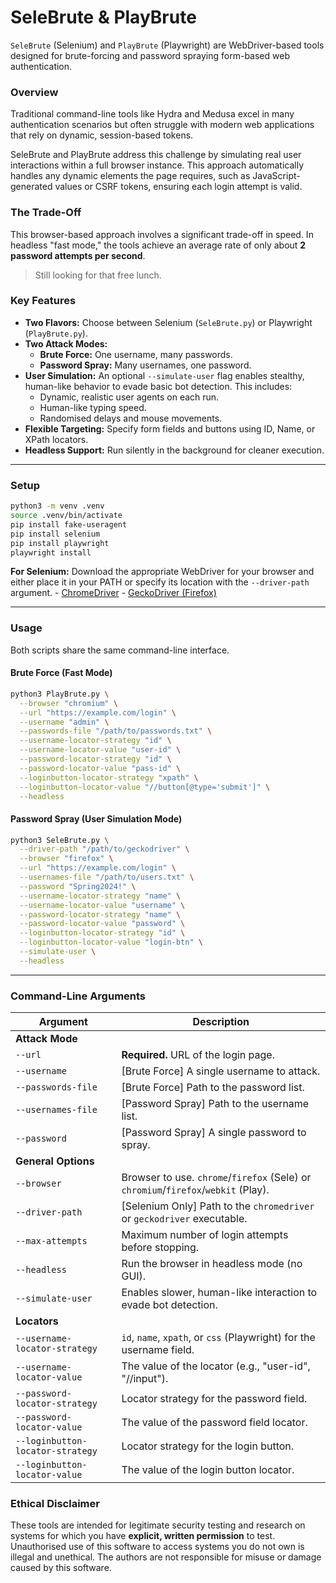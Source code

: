 # SeleBrute & PlayBrute

`SeleBrute` (Selenium) and `PlayBrute` (Playwright) are WebDriver-based tools designed for brute-forcing and password spraying form-based web authentication.

### Overview

Traditional command-line tools like Hydra and Medusa excel in many authentication scenarios but often struggle with modern web applications that rely on dynamic, session-based tokens.

SeleBrute and PlayBrute address this challenge by simulating real user interactions within a full browser instance. This approach automatically handles any dynamic elements the page requires, such as JavaScript-generated values or CSRF tokens, ensuring each login attempt is valid.

### The Trade-Off

This browser-based approach involves a significant trade-off in speed. In headless "fast mode," the tools achieve an average rate of only about **2 password attempts per second**.

> Still looking for that free lunch.

### Key Features

- **Two Flavors:** Choose between Selenium (`SeleBrute.py`) or Playwright (`PlayBrute.py`).
- **Two Attack Modes:**
    - **Brute Force:** One username, many passwords.
    - **Password Spray:** Many usernames, one password.
- **User Simulation:** An optional `--simulate-user` flag enables stealthy, human-like behavior to evade basic bot detection. This includes:
    - Dynamic, realistic user agents on each run.
    - Human-like typing speed.
    - Randomised delays and mouse movements.
- **Flexible Targeting:** Specify form fields and buttons using ID, Name, or XPath locators.
- **Headless Support:** Run silently in the background for cleaner execution.

---

### Setup 

```bash
python3 -m venv .venv
source .venv/bin/activate
pip install fake-useragent
pip install selenium
pip install playwright
playwright install
```

**For Selenium:** Download the appropriate WebDriver for your browser and either place it in your PATH or specify its location with the `--driver-path` argument.
    - [ChromeDriver](https://googlechromelabs.github.io/chrome-for-testing/)
    - [GeckoDriver (Firefox)](https://github.com/mozilla/geckodriver/releases)

---

### Usage

Both scripts share the same command-line interface.

#### **Brute Force (Fast Mode)**

```bash
python3 PlayBrute.py \
  --browser "chromium" \
  --url "https://example.com/login" \
  --username "admin" \
  --passwords-file "/path/to/passwords.txt" \
  --username-locator-strategy "id" \
  --username-locator-value "user-id" \
  --password-locator-strategy "id" \
  --password-locator-value "pass-id" \
  --loginbutton-locator-strategy "xpath" \
  --loginbutton-locator-value "//button[@type='submit']" \
  --headless
```
#### **Password Spray (User Simulation Mode)**

```bash
python3 SeleBrute.py \
  --driver-path "/path/to/geckodriver" \
  --browser "firefox" \
  --url "https://example.com/login" \
  --usernames-file "/path/to/users.txt" \
  --password "Spring2024!" \
  --username-locator-strategy "name" \
  --username-locator-value "username" \
  --password-locator-strategy "name" \
  --password-locator-value "password" \
  --loginbutton-locator-strategy "id" \
  --loginbutton-locator-value "login-btn" \
  --simulate-user \
  --headless
```  

---

### Command-Line Arguments

| Argument                      | Description                                                               |
| ----------------------------- | ------------------------------------------------------------------------- |
| **Attack Mode**               |                                                                           |
| `--url`                       | **Required.** URL of the login page.                                      |
| `--username`                  | [Brute Force] A single username to attack.                                |
| `--passwords-file`            | [Brute Force] Path to the password list.                                  |
| `--usernames-file`            | [Password Spray] Path to the username list.                               |
| `--password`                  | [Password Spray] A single password to spray.                              |
| **General Options**           |                                                                           |
| `--browser`                   | Browser to use. `chrome`/`firefox` (Sele) or `chromium`/`firefox`/`webkit` (Play). |
| `--driver-path`               | [Selenium Only] Path to the `chromedriver` or `geckodriver` executable.   |
| `--max-attempts`              | Maximum number of login attempts before stopping.                         |
| `--headless`                  | Run the browser in headless mode (no GUI).                                |
| `--simulate-user`             | Enables slower, human-like interaction to evade bot detection.            |
| **Locators**                  |                                                                           |
| `--username-locator-strategy` | `id`, `name`, `xpath`, or `css` (Playwright) for the username field.        |
| `--username-locator-value`    | The value of the locator (e.g., "user-id", "//input").                  |
| `--password-locator-strategy` | Locator strategy for the password field.                                  |
| `--password-locator-value`    | The value of the password field locator.                                  |
| `--loginbutton-locator-strategy`| Locator strategy for the login button.                                    |
| `--loginbutton-locator-value` | The value of the login button locator.                                    |

### Ethical Disclaimer

These tools are intended for legitimate security testing and research on systems for which you have **explicit, written permission** to test. Unauthorised use of this software to access systems you do not own is illegal and unethical. The authors are not responsible for misuse or damage caused by this software.